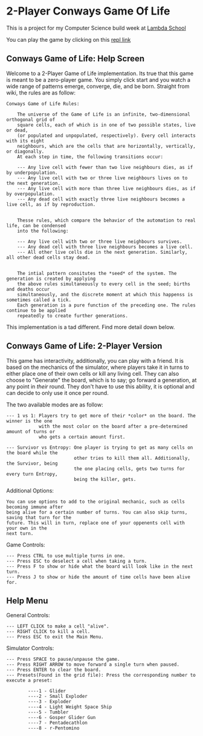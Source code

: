 # 2-Player Conways Game Of Life

This is a project for my Computer Science build week at [Lambda School](https://lambdaschool.com/)

You can play the game by clicking on this [repl link](https://repl.it/@Yonipineda/Game-of-Life#readme.md)

 
## Conways Game of Life: Help Screen 

Welcome to a 2-Player Game of Life implementation. Its true that this game is meant to be a 
zero-player game. You simply click start and you watch a wide range of patterns emerge, converge, 
die, and be born. Straight from wiki, the rules are as follow: 


    Conways Game of Life Rules: 

        The universe of the Game of Life is an infinite, two-dimensional orthogonal grid of
        square cells, each of which is in one of two possible states, live or dead,
        (or populated and unpopulated, respectively). Every cell interacts with its eight 
        neighbours, which are the cells that are horizontally, vertically, or diagonally. 
        At each step in time, the following transitions occur:

        --- Any live cell with fewer than two live neighbours dies, as if by underpopulation.
        --- Any live cell with two or three live neighbours lives on to the next generation.
        --- Any live cell with more than three live neighbours dies, as if by overpopulation. 
        --- Any dead cell with exactly three live neighbours becomes a live cell, as if by reproduction.


        Thesse rules, which compare the behavior of the automation to real life, can be condensed 
        into the following:

        --- Any live cell with two or three live neighbours survives. 
        --- Any dead cell with three live neighbours becomes a live cell.
        --- All other live cells die in the next generation. Similarly, all other dead cells stay dead.


        The intial pattern consitutes the *seed* of the system. The generation is created by applying
        the above rules simultaneously to every cell in the seed; births and deaths occur  
        simultaneously, and the discrete moment at which this happenss is sometimes called a tick. 
        Each generation is a pure function of the preceding one. The rules continue to be applied 
        repeatedly to create further generations. 


This implementation is a tad different. Find more detail down below. 


## Conways Game of Life: 2-Player Version

This game has interactivity, additionally, you can play with a friend. It is based on the 
mechanics of the simulator, where players take it in turns to either place one of their own 
cells or kill any living cell. They can also choose to "Generate" the board, which is to say;
go forward a generation, at any point in *their* round. They don't have to use this ability,
it is optional and can decide to only use it once per round. 

The two available modes are as follow:

    --- 1 vs 1: Players try to get more of their *color* on the board. The winner is the one
                with the most color on the board after a pre-determined amount of turns or 
                who gets a certain amount first. 

    --- Survivor vs Entropy: One player is trying to get as many cells on the board while the 
                             other tries to kill them all. Additionally, the Survivor, being
                             the one placing cells, gets two turns for every turn Entropy, 
                             being the killer, gets.

Additional Options: 

    You can use options to add to the original mechanic, such as cells becoming immune after 
    being alive for a certain number of turns. You can also skip turns, saving that turn for the
    future. This will in turn, replace one of your oppenents cell with your own in the 
    next turn. 


Game Controls: 

    --- Press CTRL to use multiple turns in one. 
    --- Press ESC to deselect a cell when taking a turn. 
    --- Press F to show or hide what the board will look like in the next turn. 
    --- Press J to show or hide the amount of time cells have been alive for. 



## Help Menu 

General Controls: 

    --- LEFT CLICK to make a cell "alive".
    --- RIGHT CLICK to kill a cell. 
    --- Press ESC to exit the Main Menu. 


Simulator Controls:

    --- Press SPACE to pause/unpause the game. 
    --- Press RIGHT ARROW to move forward a single turn when paused. 
    --- Press ENTER to clear the board. 
    --- Presets(Found in the grid file): Press the corresponding number to execute a preset:

            ----1 - Glider 
            ----2 - Small Exploder 
            ----3 - Exploder 
            ----4 - Light Weight Space Ship 
            ----5 - Tumbler 
            ----6 - Gosper Glider Gun 
            ----7 - Pentadecathlon 
            ----8 - r-Pentomino 